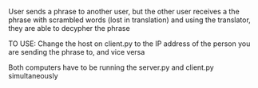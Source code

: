 User sends a phrase to another user, but the other user receives a the phrase with scrambled words (lost in translation) and using the translator, they are able to decypher the phrase

TO USE:
Change the host on client.py to the IP address of the person you are sending the phrase to, and vice versa

Both computers have to be running the server.py and client.py simultaneously 


